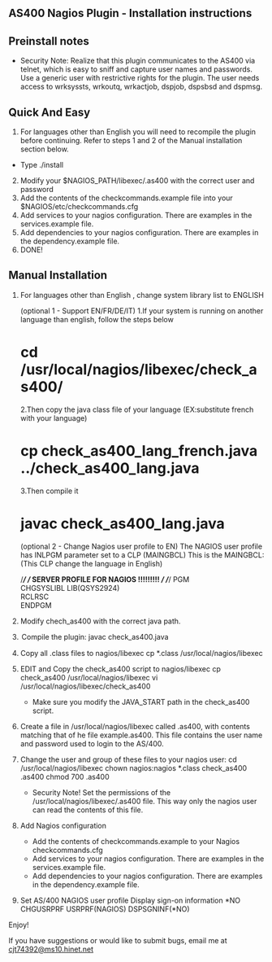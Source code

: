 AS400 Nagios Plugin - Installation instructions
----------------------------------------------------

Preinstall notes
-------------------

* Security Note: Realize that this plugin communicates to the AS400 via telnet, which is easy to sniff and capture user names and passwords.  Use a generic user with restrictive rights for the plugin. The user needs access to wrksyssts, wrkoutq, wrkactjob, dspjob, dspsbsd and dspmsg.

Quick And Easy
-----------------
1) For languages other than English you will need to recompile the plugin before continuing.  Refer to steps 1 and 2 of the Manual installation section below.
 * Type 
   ./install

2) Modify your $NAGIOS_PATH/libexec/.as400 with the correct user and password
3) Add the contents of the checkcommands.example file into your $NAGIOS/etc/checkcommands.cfg 
4) Add services to your nagios configuration.  There are examples in the services.example file.
5) Add dependencies to your nagios configuration.  There are examples in the dependency.example file.
6) DONE!

Manual Installation 
-------------------
1) For languages other than English ,  change system library list to ENGLISH

	(optional 1 - Support EN/FR/DE/IT)
	1.If your system is running on another language than english, follow the steps below
	# cd /usr/local/nagios/libexec/check_as400/
	2.Then copy the java class file of your language (EX:substitute french with your language)
	# cp check_as400_lang_french.java ../check_as400_lang.java
	3.Then compile it
	# javac check_as400_lang.java
	
	(optional 2 - Change Nagios user profile to EN)
	The NAGIOS user profile has INLPGM parameter set to a CLP (MAINGBCL)
	This is the MAINGBCL: (This CLP change the language in English)
	
	/*********************************************************************/ 
	/* SERVER PROFILE FOR NAGIOS !!!!!!!!!                                                               */
	/*********************************************************************/ 
	PGM                                                                                                                                   
	             CHGSYSLIBL LIB(QSYS2924)                                                                         
	             RCLRSC                                                                                                               
	ENDPGM                                                                                                                            

2) Modify chech_as400 with the correct java path.

3) <Option>Compile the plugin:
	 javac check_as400.java
        
4) Copy all .class files to nagios/libexec 
	 cp *.class /usr/local/nagios/libexec

5) EDIT and Copy the check_as400 script to nagios/libexec
	 cp check_as400 /usr/local/nagios/libexec
	 vi /usr/local/nagios/libexec/check_as400
   * Make sure you modify the JAVA_START path in the check_as400 script.
	 
6) Create a file in /usr/local/nagios/libexec called .as400, with contents matching that of he file example.as400.  This file contains the user name and password used to login to the AS/400.

7) Change the user and group of these files to your nagios user:
	cd /usr/local/nagios/libexec
	chown nagios:nagios *.class check_as400 .as400 
	chmod 700 .as400 
   * Security Note! Set the permissions of the /usr/local/nagios/libexec/.as400 file.  This way only the nagios user can read the contents of this file.

8) Add Nagios configuration
   * Add the contents of checkcommands.example to your Nagios checkcommands.cfg
   * Add services to your nagios configuration.  There are examples in the services.example file.
   * Add dependencies to your nagios configuration.  There are examples in the dependency.example file.

9) Set AS/400 NAGIOS user profile Display sign-on information *NO
CHGUSRPRF USRPRF(NAGIOS) DSPSGNINF(*NO) 

Enjoy!

If you have suggestions or would like to submit bugs,  email me at cjt74392@ms10.hinet.net 
